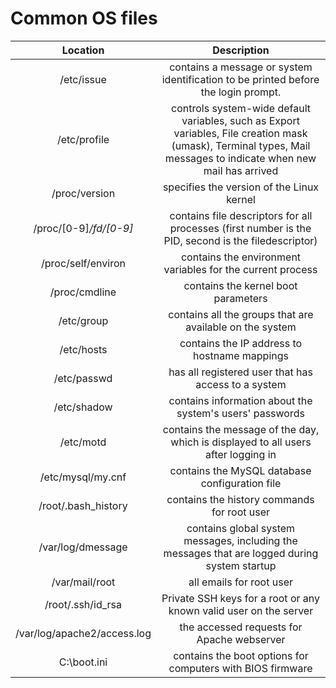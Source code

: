 # Common OS files

| Location | Description |
|:---:|:---:|
| /etc/issue | contains a message or system identification to be printed before the login prompt. |
| /etc/profile | controls system-wide default variables, such as Export variables, File creation mask (umask), Terminal types, Mail messages to indicate when new mail has arrived |
| /proc/version | specifies the version of the Linux kernel |
| /proc/[0-9]*/fd/[0-9]*  | contains file descriptors for all processes (first number is the PID, second is the filedescriptor) |
| /proc/self/environ | contains the environment variables for the current process |
| /proc/cmdline | contains the kernel boot parameters |
| /etc/group | contains all the groups that are available on the system |
| /etc/hosts | contains the IP address to hostname mappings |
| /etc/passwd | has all registered user that has access to a system |
| /etc/shadow | contains information about the system's users' passwords |
| /etc/motd | contains the message of the day, which is displayed to all users after logging in |
| /etc/mysql/my.cnf | contains the MySQL database configuration file |
| /root/.bash_history | contains the history commands for root user |
| /var/log/dmessage | contains global system messages, including the messages that are logged during system startup |
| /var/mail/root | all emails for root user |
| /root/.ssh/id_rsa | Private SSH keys for a root or any known valid user on the server |
| /var/log/apache2/access.log | the accessed requests for Apache  webserver |
| C:\boot.ini | contains the boot options for computers with BIOS firmware |